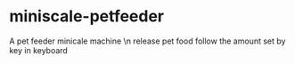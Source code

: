 # miniscale-petfeeder
A pet feeder minicale machine \n
release pet food follow the amount set by key in keyboard
